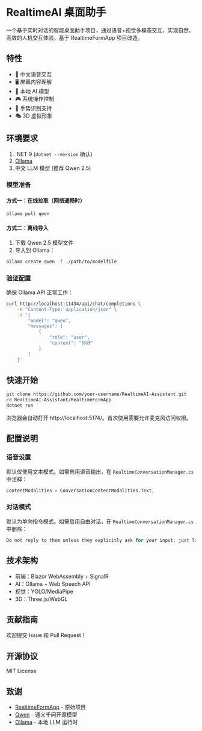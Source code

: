 # RealtimeAI 桌面助手

一个基于实时对话的智能桌面助手项目，通过语音+视觉多模态交互，实现自然、高效的人机交互体验。基于 RealtimeFormApp 项目改造。

## 特性

- 🎯 中文语音交互
- 🖥️ 屏幕内容理解
- 🤖 本地 AI 模型
- 🎮 系统操作控制
- 👋 手势识别支持
- 🎭 3D 虚拟形象

## 环境要求

1. .NET 9 (`dotnet --version` 确认)
2. [Ollama](https://ollama.com/download)
3. 中文 LLM 模型 (推荐 Qwen 2.5)

### 模型准备

#### 方式一：在线拉取（网络通畅时）
```bash
ollama pull qwen
```

#### 方式二：离线导入
1. 下载 Qwen 2.5 模型文件
2. 导入到 Ollama：
```bash
ollama create qwen -f ./path/to/modelfile
```

### 验证配置

确保 Ollama API 正常工作：
```bash
curl http://localhost:11434/api/chat/completions \
    -H "Content-Type: application/json" \
    -d '{
        "model": "qwen",
        "messages": [
            {
                "role": "user",
                "content": "你好"
            }
        ]
    }'
```

## 快速开始

```bash
git clone https://github.com/your-username/RealtimeAI-Assistant.git
cd RealtimeAI-Assistant/RealtimeFormApp
dotnet run
```

浏览器会自动打开 http://localhost:5174/。首次使用需要允许麦克风访问权限。

## 配置说明

### 语音设置

默认仅使用文本模式。如需启用语音输出，在 `RealtimeConversationManager.cs` 中注释：
```cs
ContentModalities = ConversationContentModalities.Text,
```

### 对话模式

默认为单向指令模式。如需启用自由对话，在 `RealtimeConversationManager.cs` 中删除：
```cs
Do not reply to them unless they explicitly ask for your input; just listen
```

## 技术架构

- 前端：Blazor WebAssembly + SignalR
- AI：Ollama + Web Speech API
- 视觉：YOLO/MediaPipe
- 3D：Three.js/WebGL

## 贡献指南

欢迎提交 Issue 和 Pull Request！

## 开源协议

MIT License

## 致谢

- [RealtimeFormApp](https://github.com/original-repo) - 原始项目
- [Qwen](https://github.com/QwenLM/Qwen) - 通义千问开源模型
- [Ollama](https://github.com/ollama/ollama) - 本地 LLM 运行时
